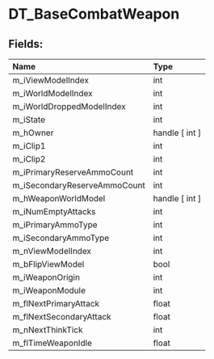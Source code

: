 # DT_BaseCombatWeapon

## Fields:

| Name | Type |
| :--- | :--- |
| m_iViewModelIndex | int |
| m_iWorldModelIndex | int |
| m_iWorldDroppedModelIndex | int |
| m_iState | int |
| m_hOwner | handle [ int ] |
| m_iClip1 | int |
| m_iClip2 | int |
| m_iPrimaryReserveAmmoCount | int |
| m_iSecondaryReserveAmmoCount | int |
| m_hWeaponWorldModel | handle [ int ] |
| m_iNumEmptyAttacks | int |
| m_iPrimaryAmmoType | int |
| m_iSecondaryAmmoType | int |
| m_nViewModelIndex | int |
| m_bFlipViewModel | bool |
| m_iWeaponOrigin | int |
| m_iWeaponModule | int |
| m_flNextPrimaryAttack | float |
| m_flNextSecondaryAttack | float |
| m_nNextThinkTick | int |
| m_flTimeWeaponIdle | float |

